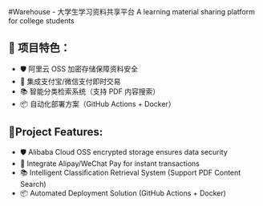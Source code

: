 #Warehouse - 大学生学习资料共享平台 A learning material sharing platform for college students

## 🌟 项目特色：

- 🛡️ 阿里云 OSS 加密存储保障资料安全
- 💸 集成支付宝/微信支付即时交易
- 📚 智能分类检索系统（支持 PDF 内容搜索）
- 📦 自动化部署方案（GitHub Actions + Docker）

## 🌟Project Features:

- 🛡️ Alibaba Cloud OSS encrypted storage ensures data security
- 💸 Integrate Alipay/WeChat Pay for instant transactions
- 📚 Intelligent Classification Retrieval System (Support PDF Content Search)
- 📦 Automated Deployment Solution (GitHub Actions + Docker)
